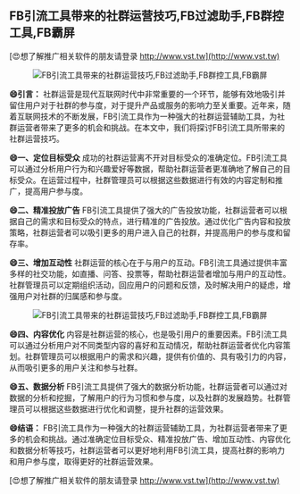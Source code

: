 ## **FB引流工具带来的社群运营技巧,FB过滤助手,FB群控工具,FB霸屏**

[😍想了解推广相关软件的朋友请登录 http://www.vst.tw](http://www.vst.tw)

 <center><img src="https://vst.tw/MP4/tuiguang/png/3.png" alt="FB引流工具带来的社群运营技巧,FB过滤助手,FB群控工具,FB霸屏"></center>

**😄引言：**
社群运营是现代互联网时代中非常重要的一个环节，能够有效地吸引并留住用户对于社群的参与度，对于提升产品或服务的影响力至关重要。近年来，随着互联网技术的不断发展，FB引流工具作为一种强大的社群运营辅助工具，为社群运营者带来了更多的机会和挑战。在本文中，我们将探讨FB引流工具所带来的社群运营技巧。

**😄一、定位目标受众**
成功的社群运营离不开对目标受众的准确定位。FB引流工具可以通过分析用户行为和兴趣爱好等数据，帮助社群运营者更准确地了解自己的目标受众。在运营过程中，社群管理员可以根据这些数据进行有效的内容定制和推广，提高用户参与度。

**😄二、精准投放广告**
FB引流工具提供了强大的广告投放功能，社群运营者可以根据自己的需求和目标受众的特点，进行精准的广告投放。通过优化广告内容和投放策略，社群运营者可以吸引更多的用户进入自己的社群，并提高用户的参与度和留存率。

**😄三、增加互动性**
社群运营的核心在于与用户的互动。FB引流工具通过提供丰富多样的社交功能，如直播、问答、投票等，帮助社群运营者增加与用户的互动性。社群管理员可以定期组织活动，回应用户的问题和反馈，及时解决用户的疑虑，增强用户对社群的归属感和参与度。

 <center><img src="https://vst.tw/MP4/tuiguang/png/4.png" alt="FB引流工具带来的社群运营技巧,FB过滤助手,FB群控工具,FB霸屏"></center>

**😄四、内容优化**
内容是社群运营的核心，也是吸引用户的重要因素。FB引流工具可以通过分析用户对不同类型内容的喜好和互动情况，帮助社群运营者优化内容策划。社群管理员可以根据用户的需求和兴趣，提供有价值的、具有吸引力的内容，从而吸引更多的用户关注和参与社群。

**😄五、数据分析**
FB引流工具提供了强大的数据分析功能，社群运营者可以通过对数据的分析和挖掘，了解用户的行为习惯和参与度，以及社群的发展趋势。社群管理员可以根据这些数据进行优化和调整，提升社群的运营效果。

**😄结语：**
FB引流工具作为一种强大的社群运营辅助工具，为社群运营者带来了更多的机会和挑战。通过准确定位目标受众、精准投放广告、增加互动性、内容优化和数据分析等技巧，社群运营者可以更好地利用FB引流工具，提高社群的影响力和用户参与度，取得更好的社群运营效果。

[😍想了解推广相关软件的朋友请登录 http://www.vst.tw](http://www.vst.tw)



